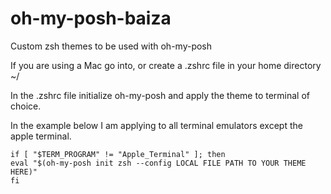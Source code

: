 # oh-my-posh-baiza
Custom zsh themes to be used with oh-my-posh

If you are using a Mac go into, or create a .zshrc file in your home directory ~/

In the .zshrc file initialize oh-my-posh and apply the theme to terminal of choice. 

In the example below I am applying to all terminal emulators except the apple terminal.

```
if [ "$TERM_PROGRAM" != "Apple_Terminal" ]; then
eval "$(oh-my-posh init zsh --config LOCAL FILE PATH TO YOUR THEME HERE)"
fi
```

